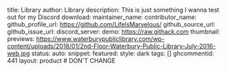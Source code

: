 title: Library
author: Library
description: This is just something I wanna test out for my Discord
download:
maintainer_name:
contributor_name:
github_profile_url: https://github.com/LifeIsMarvelous/
github_source_url:
github_issue_url:
discord_server:
demo: https://raw.githack.com
thumbnail:
previews: https://www.waterburypubliclibrary.com/wp-content/uploads/2018/01/2nd-Floor-Waterbury-Public-Library-July-2016-web.jpg
status:
auto:
snippet:
featured: 
style: dark
tags: []
ghcommentid: 441
layout: product # DON'T CHANGE
